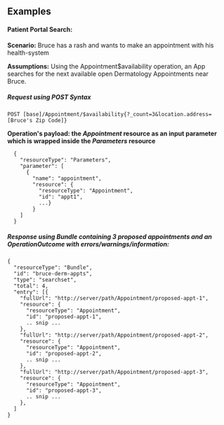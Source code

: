 ## Examples

#### Patient Portal Search:

**Scenario:** Bruce has a rash and wants to make an appointment with his health-system

**Assumptions:** Using the Appointment$availability operation, an App searches for the next available open Dermatology Appointments near Bruce.

##### Request using POST Syntax

`POST [base]/Appointment/$availability{?_count=3&location.address=[Bruce's Zip Code]}`

**Operation's payload: the *Appointment* resource as an input parameter which is wrapped inside the *Parameters* resource**


      {
        "resourceType": "Parameters",
        "parameter": [
          {
            "name": "appointment",
            "resource": {
              "resourceType": "Appointment",
              "id": "appt1",
              ...}
            }
        ]
      }


##### Response using *Bundle* containing 3 proposed appointments and an OperationOutcome with errors/warnings/information:

    {
      "resourceType": "Bundle",
      "id": "bruce-derm-appts",
      "type": "searchset",
      "total": 4,
      "entry": [{
        "fullUrl": "http://server/path/Appointment/proposed-appt-1",
        "resource": {
          "resourceType": "Appointment",
          "id": "proposed-appt-1",
          .. snip ...
        },
        "fullUrl": "http://server/path/Appointment/proposed-appt-2",
        "resource": {
          "resourceType": "Appointment",
          "id": "proposed-appt-2",
          .. snip ...
        },
        "fullUrl": "http://server/path/Appointment/proposed-appt-3",
        "resource": {
          "resourceType": "Appointment",
          "id": "proposed-appt-3",
          .. snip ...
        },
      ]
    }
